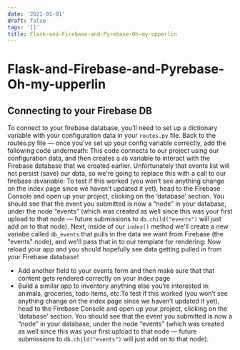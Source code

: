 ```yaml
---
date: '2021-01-01'
draft: false
tags: '[]'
title: Flask-and-Firebase-and-Pyrebase-Oh-my-upperlin
---
```


# Flask-and-Firebase-and-Pyrebase-Oh-my-upperlin

## Connecting to your Firebase DB
To connect to your firebase database, you’ll need to set up a dictionary variable with your configuration data in your `routes.py` file.
Back to the routes.py file — once you’ve set up your config variable correctly, add the following code underneath:
This code connects to our project using our configuration data, and then creates a `db` variable to interact with the Firebase database that we created earlier.
Unfortunately that events list will not persist (save) our data, so we're going to replace this with a call to our firebase `db`variable:
To test if this worked (you won’t see anything change on the index page since we haven’t updated it yet), head to the Firebase Console and open up your project, clicking on the ‘database’ section.
You should see that the event you submitted is now a “node” in your database, under the node “events” (which was created as well since this was your first upload to that node — future submissions to `db.child("events")` will just add on to that node).
Next, inside of our `index()` method we'll create a new variabe called `db_events` that pulls in the data we want from Firebase (the "events" node), and we'll pass that in to our template for rendering:
Now reload your app and you should hopefully see data getting pulled in from your Firebase database!
- Add another field to your events form and then make sure that that content gets rendered correctly on your index page
- Build a similar app to inventory anything else you’re interested in: animals, groceries, todo items, etc.To test if this worked (you won’t see anything change on the index page since we haven’t updated it yet), head to the Firebase Console and open up your project, clicking on the ‘database’ section.
You should see that the event you submitted is now a “node” in your database, under the node “events” (which was created as well since this was your first upload to that node — future submissions to `db.child("events")` will just add on to that node).

